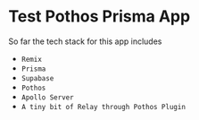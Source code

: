 # Test Pothos Prisma App

So far the tech stack for this app includes

- `Remix`
- `Prisma`
- `Supabase`
- `Pothos`
- `Apollo Server`
- `A tiny bit of Relay through Pothos Plugin`
